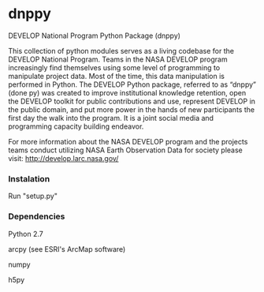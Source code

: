# dnppy
DEVELOP National Program Python Package (dnppy)

This collection of python modules serves as a living codebase
for the DEVELOP National Program. Teams in the NASA DEVELOP program increasingly 
find themselves using some level of programming to manipulate project data. 
Most of the time, this data manipulation is performed in Python. The DEVELOP 
Python package, referred to as “dnppy” (done py) was created to improve institutional 
knowledge retention, open the DEVELOP toolkit for public contributions and 
use, represent DEVELOP in the public domain, and put more power in the hands 
of new participants the first day the walk into the program. It is a joint 
social media and programming capacity building endeavor.

For more information about the NASA DEVELOP program and the projects teams conduct 
utilizing NASA Earth Observation Data for society please visit: http://develop.larc.nasa.gov/

### Instalation
Run "setup.py"

### Dependencies

Python 2.7

arcpy  (see ESRI's ArcMap software)

numpy

h5py
